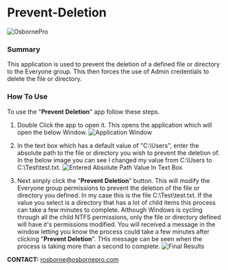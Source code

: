 # Prevent-Deletion
![OsbornePro](https://raw.githubusercontent.com/tobor88/OsbornePro-The-Blue-Team-PowerShell-Security-Package/master/WEF%20Application/WEF/WEF/wwwroot/images/Logo.png) <br>

### Summary
This application is used to prevent the deletion of a defined file or directory to the Everyone group. This then forces the use of Admin credentials to delete the file or directory.

### How To Use
To use the "__Prevent Deletion__" app follow these steps.
1. Double Click the app to open it. This opens the application which will open the below Window.
![Application Window](https://raw.githubusercontent.com/tobor88/Prevent-Deletion/main/Images/AppWindow.png)

2. In the text box which has a default value of "C:\Users", enter the absolute path to the file or directory you wish to prevent the deletion of. In the below image you can see I changed my value from C:\Users to C:\Test\test.txt.
![Entered Absolute Path Value In Text Box](https://raw.githubusercontent.com/tobor88/Prevent-Deletion/main/Images/TestValue.png)

3. Next simply click the "__Prevent Deletion__" button. This will modify the Everyone group permissions to prevent the deletion of the file or directory you defined. In my case this is the file C:\Test\test.txt. If the value you select is a directory that has a lot of child items this process can take a few minutes to complete. Although Windows is cycling through all the child NTFS permissions, only the file or directory defined will have it's permissions modified. You will received a message in the window letting you know the process could take a few minutes after clicking "__Prevent Deletion__". THis message can be seen when the process is taking more than a second to complete. 
![Final Results](https://raw.githubusercontent.com/tobor88/Prevent-Deletion/main/Images/Results.png)

__CONTACT:__ rosborne@osbornepro.com
